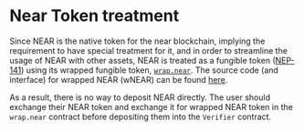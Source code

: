# Near Token treatment

Since NEAR is the native token for the near blockchain, implying the requirement to have special treatment for it, and in order to streamline the usage of NEAR with other assets, NEAR is treated as a fungible token ([NEP-141](https://nomicon.io/Standards/Tokens/FungibleToken/Core)) using its wrapped fungible token, [`wrap.near`](https://nearblocks.io/address/wrap.near). The source code (and interface) for wrapped NEAR (wNEAR) can be found [here](https://github.com/near/core-contracts/).

As a result, there is no way to deposit NEAR directly. The user should exchange their NEAR token and exchange it for wrapped NEAR token in the `wrap.near` contract before depositing them into the `Verifier` contract.
